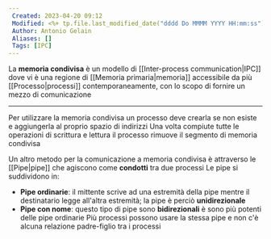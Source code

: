 ```yaml
---
 Created: 2023-04-20 09:12
 Modified: <%+ tp.file.last_modified_date("dddd Do MMMM YYYY HH:mm:ss") %>
 Author: Antonio Gelain
 Aliases: []
 Tags: [IPC]
---
```


La **memoria condivisa** è un modello di [[Inter-process communication|IPC]] dove vi è una regione di [[Memoria primaria|memoria]] accessibile da più [[Processo|processi]] contemporaneamente, con lo scopo di fornire un mezzo di comunicazione

---

Per utilizzare la memoria condivisa un processo deve crearla se non esiste e aggiungerla al proprio spazio di indirizzi
Una volta compiute tutte le operazioni di scrittura e lettura il processo rimuove il segmento di memoria condivisa

Un altro metodo per la comunicazione a memoria condivisa è attraverso le [[Pipe|pipe]] che agiscono come **condotti** tra due processi
Le pipe si suddividono in:
- **Pipe ordinarie**: il mittente scrive ad una estremità della pipe mentre il destinatario legge all'altra estremità; la pipe è perciò **unidirezionale**
- **Pipe con nome**: questo tipo di pipe sono **bidirezionali** è sono più potenti delle pipe ordinarie
  Più processi possono usare la stessa pipe e non c'è alcuna relazione padre-figlio tra i processi